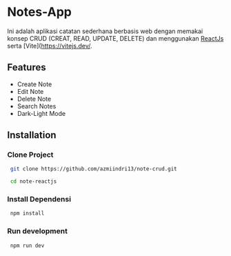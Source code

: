 # Notes-App
Ini adalah aplikasi catatan sederhana berbasis web dengan memakai konsep CRUD (CREAT, READ, UPDATE, DELETE) dan menggunakan [ReactJs](https://react.dev/) serta [Vite](https://vitejs.dev/.


## Features
- Create Note
- Edit Note
- Delete Note
- Search Notes
- Dark-Light Mode

## Installation

### Clone Project

```bash
 git clone https://github.com/azmiindri13/note-crud.git
```
```bash
 cd note-reactjs
```
### Install Dependensi
```bash
 npm install
```
### Run development
```bash
 npm run dev



